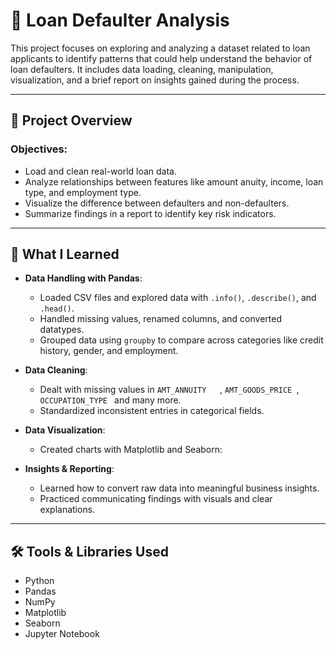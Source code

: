 # 🏦 Loan Defaulter Analysis

This project focuses on exploring and analyzing a dataset related to loan applicants to identify patterns that could help understand the behavior of loan defaulters. It includes data loading, cleaning, manipulation, visualization, and a brief report on insights gained during the process.

---

## 📁 Project Overview

### Objectives:
- Load and clean real-world loan data.
- Analyze relationships between features like amount anuity, income, loan type, and employment type.
- Visualize the difference between defaulters and non-defaulters.
- Summarize findings in a report to identify key risk indicators.

---

## 🧠 What I Learned

- **Data Handling with Pandas**:
  - Loaded CSV files and explored data with `.info()`, `.describe()`, and `.head()`.
  - Handled missing values, renamed columns, and converted datatypes.
  - Grouped data using `groupby` to compare across categories like credit history, gender, and employment.

- **Data Cleaning**:
  - Dealt with missing values in `AMT_ANNUITY	`, `AMT_GOODS_PRICE	`, `OCCUPATION_TYPE	` and many more.
  - Standardized inconsistent entries in categorical fields.

- **Data Visualization**:
  - Created charts with Matplotlib and Seaborn:

- **Insights & Reporting**:
  - Learned how to convert raw data into meaningful business insights.
  - Practiced communicating findings with visuals and clear explanations.

---

## 🛠️ Tools & Libraries Used

- Python
- Pandas
- NumPy
- Matplotlib
- Seaborn
- Jupyter Notebook

